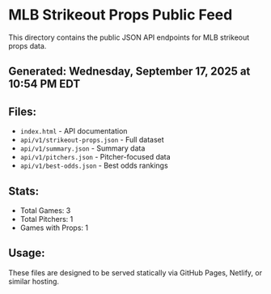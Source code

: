 # MLB Strikeout Props Public Feed

This directory contains the public JSON API endpoints for MLB strikeout props data.

## Generated: Wednesday, September 17, 2025 at 10:54 PM EDT

## Files:
- `index.html` - API documentation
- `api/v1/strikeout-props.json` - Full dataset
- `api/v1/summary.json` - Summary data
- `api/v1/pitchers.json` - Pitcher-focused data  
- `api/v1/best-odds.json` - Best odds rankings

## Stats:
- Total Games: 3
- Total Pitchers: 1
- Games with Props: 1

## Usage:
These files are designed to be served statically via GitHub Pages, Netlify, or similar hosting.
